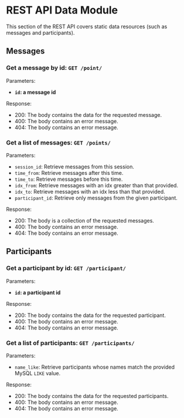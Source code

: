 # REST API Data Module

This section of the REST API covers static data resources
(such as messages and participants).

## Messages

### Get a message by id: `GET /point/`

Parameters:
* **`id`: a message id**

Response:
* 200: The body contains the data for the requested message.
* 400: The body contains an error message.
* 404: The body contains an error message.

### Get a list of messages: `GET /points/`

Parameters:
* `session_id`: Retrieve messages from this session.
* `time_from`: Retrieve messages after this time.
* `time_to`: Retrieve messages before this time.
* `idx_from`: Retrieve messages with an idx greater than that provided.
* `idx_to`: Retrieve messages with an idx less than that provided.
* `participant_id`: Retrieve only messages from the given participant.

Response:
* 200: The body is a collection of the requested messages.
* 400: The body contains an error message.
* 404: The body contains an error message.

## Participants

### Get a participant by id: `GET /participant/`

Parameters:
* **`id`: a participant id**

Response:
* 200: The body contains the data for the requested participant.
* 400: The body contains an error message.
* 404: The body contains an error message.

### Get a list of participants: `GET /participants/`

Parameters:
* `name_like`: Retrieve participants whose names match the provided MySQL `LIKE` value.

Response:
* 200: The body contains the data for the requested participants.
* 400: The body contains an error message.
* 404: The body contains an error message.
